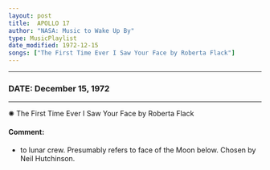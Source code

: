 ```yaml
---
layout: post
title:  APOLLO 17
author: "NASA: Music to Wake Up By"
type: MusicPlaylist
date_modified: 1972-12-15
songs: ["The First Time Ever I Saw Your Face by Roberta Flack"]
---
```


----
### DATE: December 15, 1972
----
✺ The First Time Ever I Saw Your Face by Roberta Flack

#### Comment:
* to lunar crew. Presumably refers to face of the Moon below. Chosen by Neil Hutchinson.



<br/>
<center>
	<a target="_blank"
	   href="https://twitter.com/intent/tweet?hashtags=Space,NASA,Playlist,NASAWakeupCalls,SpaceProgram&text={{ page.author}}, '{{ page.songs.first }}' {{ page.title }}, {{ page.date | date: '%B %d, %Y' }}. {{ site.url }}{{ page.url }}&via=nasawakeupcalls"><i class="fab fa-twitter" alt="Tweet this page" style="font-size: 1.3em;"></i></a>
	&nbsp; 	<i class="fas fa-user-astronaut" style="font-size: 1.5em;"></i> &nbsp;
    <a type="amzn" search="'The First Time Ever I Saw Your Face by Roberta Flack'" category="popular music">
    <i class="fab fa-amazon" style="font-size: 1.3em;"></i></a>
</center>
